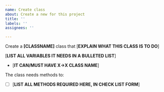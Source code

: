 ```yaml
---
name: Create class
about: Create a new for this project
title: ''
labels: ''
assignees: ''

---
```


Create a **[CLASSNAME]** class that [**EXPLAIN WHAT THIS CLASS IS TO DO**]

[**LIST ALL VARIABLES IT NEEDS IN A BULLETED LIST**]
- [**IT CAN/MUST HAVE X->X CLASS NAME**]

The class needs methods to:

* [ ]  [**LIST ALL METHODS REQUIRED HERE, IN CHECK LIST FORM**]
